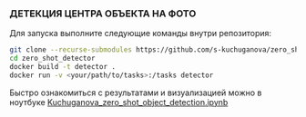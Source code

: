 ### ДЕТЕКЦИЯ ЦЕНТРА ОБЪЕКТА НА ФОТО

Для запуска выполните следующие команды внутри репозитория:

```bash
git clone --recurse-submodules https://github.com/s-kuchuganova/zero_shot_detector.git
cd zero_shot_detector
docker build -t detector .
docker run -v <your/path/to/tasks>:/tasks detector
```
Быстро ознакомиться с результатами и визуализацией можно в ноутбуке [Kuchuganova_zero_shot_object_detection.ipynb](Kuchuganova_zero_shot_object_detection.ipynb)

